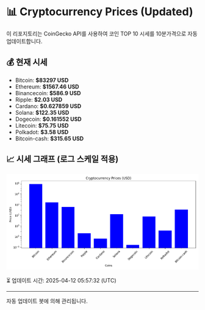 
# 📊 Cryptocurrency Prices (Updated)

이 리포지토리는 CoinGecko API를 사용하여 코인 TOP 10 시세를 10분가격으로 자동 업데이트합니다.

## 💰 현재 시세
- Bitcoin: **$83297 USD**
- Ethereum: **$1567.46 USD**
- Binancecoin: **$586.9 USD**
- Ripple: **$2.03 USD**
- Cardano: **$0.627859 USD**
- Solana: **$122.35 USD**
- Dogecoin: **$0.161552 USD**
- Litecoin: **$75.75 USD**
- Polkadot: **$3.58 USD**
- Bitcoin-cash: **$315.65 USD**

## 📈 시세 그래프 (로그 스케일 적용)
![Crypto Prices](crypto_prices.png)

⏳ 업데이트 시간: 2025-04-12 05:57:32 (UTC)

---
자동 업데이트 봇에 의해 관리됩니다.
